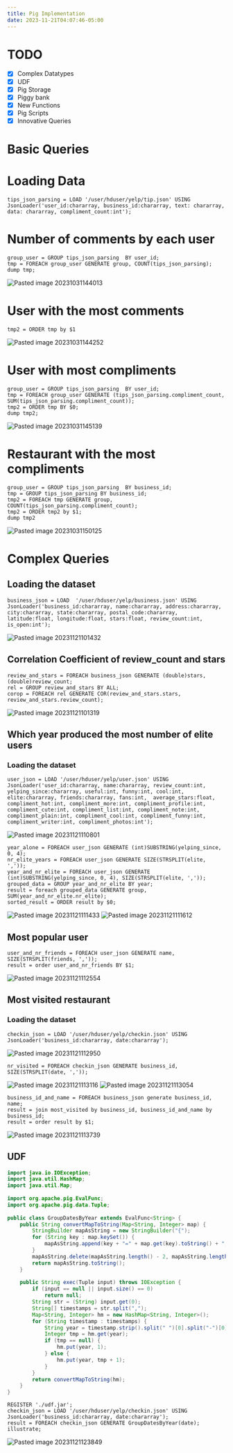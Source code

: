 ```yaml
---
title: Pig Implementation
date: 2023-11-21T04:07:46-05:00
---
```

# TODO
- [x] Complex Datatypes
- [x] UDF
- [x] Pig Storage
- [x] Piggy bank
- [x] New Functions
- [x] Pig Scripts
- [x] Innovative Queries

# Basic Queries
# Loading Data
```pig
tips_json_parsing = LOAD '/user/hduser/yelp/tip.json' USING JsonLoader('user_id:chararray, business_id:chararray, text: chararray, data: chararray, compliment_count:int');
```

# Number of comments by each user
```pig
group_user = GROUP tips_json_parsing  BY user_id;
tmp = FOREACH group_user GENERATE group, COUNT(tips_json_parsing);
dump tmp;
```
![Pasted image 20231031144013](../assets/Pasted%20image%2020231031144013.png)

# User with the most comments
```pig
tmp2 = ORDER tmp by $1
```
![Pasted image 20231031144252](../assets/Pasted%20image%2020231031144252.png)

# User with most compliments
```pig
group_user = GROUP tips_json_parsing  BY user_id;
tmp = FOREACH group_user GENERATE (tips_json_parsing.compliment_count, SUM(tips_json_parsing.compliment_count));
tmp2 = ORDER tmp BY $0;
dump tmp2;
```

![Pasted image 20231031145139](../assets/Pasted%20image%2020231031145139.png)

# Restaurant with the most compliments
```pig
group_user = GROUP tips_json_parsing  BY business_id;
tmp = GROUP tips_json_parsing BY business_id;
tmp2 = FOREACH tmp GENERATE group, COUNT(tips_json_parsing.compliment_count);
tmp2 = ORDER tmp2 by $1;
dump tmp2
```
![Pasted image 20231031150125](../assets/Pasted%20image%2020231031150125.png)

# Complex Queries

## Loading the dataset
```pig
business_json = LOAD  '/user/hduser/yelp/business.json' USING JsonLoader('business_id:chararray, name:chararray, address:chararray, city:chararray, state:chararray, postal_code:chararray, latitude:float, longitude:float, stars:float, review_count:int, is_open:int');
```
![Pasted image 20231121101432](../assets/Pasted%20image%2020231121101432.png)

## Correlation Coefficient of review_count and stars
```pig
review_and_stars = FOREACH business_json GENERATE (double)stars, (double)review_count;
rel = GROUP review_and_stars BY ALL;
corop = FOREACH rel GENERATE COR(review_and_stars.stars, review_and_stars.review_count);
```
![Pasted image 20231121101319](../assets/Pasted%20image%2020231121101319.png)


## Which year produced the most number of elite users

### Loading the dataset
```pig
user_json = LOAD '/user/hduser/yelp/user.json' USING JsonLoader('user_id:chararray, name:chararray, review_count:int, yelping_since:chararray, useful:int, funny:int, cool:int, elite:chararray, friends:chararray, fans:int,  average_stars:float, compliment_hot:int, compliment_more:int, compliment_profile:int, compliment_cute:int, compliment_list:int, compliment_note:int, compliment_plain:int, compliment_cool:int, compliment_funny:int, compliment_writer:int, compliment_photos:int');
```

![Pasted image 20231121110801](../assets/Pasted%20image%2020231121110801.png)

```pig
year_alone = FOREACH user_json GENERATE (int)SUBSTRING(yelping_since, 0, 4);
nr_elite_years = FOREACH user_json GENERATE SIZE(STRSPLIT(elite, ','));
year_and_nr_elite = FOREACH user_json GENERATE (int)SUBSTRING(yelping_since, 0, 4), SIZE(STRSPLIT(elite, ','));
grouped_data = GROUP year_and_nr_elite BY year;
result = foreach grouped_data GENERATE group, SUM(year_and_nr_elite.nr_elite);
sorted_result = ORDER result by $0;
```

![Pasted image 20231121111433](../assets/Pasted%20image%2020231121111433.png)
![Pasted image 20231121111612](../assets/Pasted%20image%2020231121111612.png)


## Most popular user
```pig
user_and_nr_friends = FOREACH user_json GENERATE name, SIZE(STRSPLIT(friends, ','));
result = order user_and_nr_friends BY $1;
```

![Pasted image 20231121112554](../assets/Pasted%20image%2020231121112554.png)


## Most visited restaurant
### Loading the dataset
```pig
checkin_json = LOAD '/user/hduser/yelp/checkin.json' USING JsonLoader('business_id:chararray, date:chararray');
```
![Pasted image 20231121112950](../assets/Pasted%20image%2020231121112950.png)
```pig
nr_visited = FOREACH checkin_json GENERATE business_id, SIZE(STRSPLIT(date, ','));
```
![Pasted image 20231121113116](../assets/Pasted%20image%2020231121113116.png)
![Pasted image 20231121113054](../assets/Pasted%20image%2020231121113054.png)
```pig
business_id_and_name = FOREACH business_json generate business_id, name;
result = join most_visited by business_id, business_id_and_name by business_id;
result = order result by $1;
```
![Pasted image 20231121113739](../assets/Pasted%20image%2020231121113739.png)


## UDF

```java
import java.io.IOException;  
import java.util.HashMap;  
import java.util.Map;  
  
import org.apache.pig.EvalFunc;  
import org.apache.pig.data.Tuple;  
  
public class GroupDatesByYear extends EvalFunc<String> {  
    public String convertMapToString(Map<String, Integer> map) {  
        StringBuilder mapAsString = new StringBuilder("{");  
        for (String key : map.keySet()) {  
            mapAsString.append(key + "=" + map.get(key).toString() + ", ");  
        }  
        mapAsString.delete(mapAsString.length() - 2, mapAsString.length()).append("}");  
        return mapAsString.toString();  
    }  
  
    public String exec(Tuple input) throws IOException {  
        if (input == null || input.size() == 0)  
            return null;  
        String str = (String) input.get(0);  
        String[] timestamps = str.split(",");  
        Map<String, Integer> hm = new HashMap<String, Integer>();  
        for (String timestamp : timestamps) {  
            String year = timestamp.strip().split(" ")[0].split("-")[0];  
            Integer tmp = hm.get(year);  
            if (tmp == null) {  
                hm.put(year, 1);  
            } else {  
                hm.put(year, tmp + 1);  
            }  
        }  
        return convertMapToString(hm);  
    }  
}
```

```pig
REGISTER './udf.jar';
checkin_json = LOAD '/user/hduser/yelp/checkin.json' USING JsonLoader('business_id:chararray, date:chararray');
result = FOREACH checkin_json GENERATE GroupDatesByYear(date);
illustrate;
```

![Pasted image 20231121123849](../assets/Pasted%20image%2020231121123849.png)